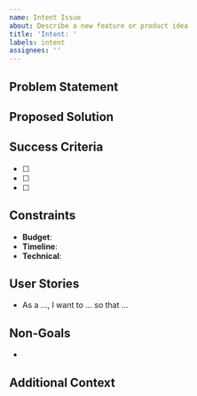 ```yaml
---
name: Intent Issue
about: Describe a new feature or product idea
title: 'Intent: '
labels: intent
assignees: ''
---
```


## Problem Statement
<!-- What problem are we solving? Who has this problem? -->

## Proposed Solution
<!-- High-level description of what we want to build -->

## Success Criteria
<!-- What does success look like? Key metrics or outcomes -->
- [ ] 
- [ ] 
- [ ] 

## Constraints
- **Budget**: 
- **Timeline**: 
- **Technical**: 

## User Stories
<!-- Optional: As a [user], I want to [action] so that [benefit] -->
- As a ..., I want to ... so that ...

## Non-Goals
<!-- What are we explicitly NOT doing? -->
- 

## Additional Context
<!-- Add any mockups, examples, or references -->